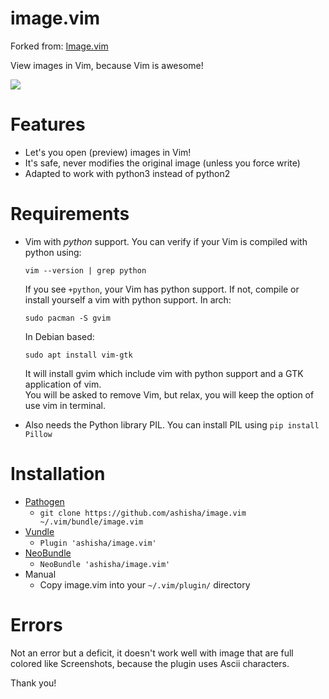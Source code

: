 # image.vim
Forked from: [Image.vim](https://github.com/ashisha/image.vim)

View images in Vim, because Vim is awesome!

![](https://github.com/ashisha/image.vim/blob/master/screenshot/image.vim.jpg)



Features
=========
* Let's you open (preview) images in Vim!
* It's safe, never modifies the original image (unless you force write)
* Adapted to work with python3 instead of python2

Requirements
============
* Vim with *python* support. You can verify if your Vim is compiled with python using:
  
  `vim --version | grep python`

  If you see `+python`, your Vim has python support. If not, compile or install yourself
  a vim with python support.
  In arch:
  ```
  sudo pacman -S gvim
  ```
  In Debian based:

  ```
  sudo apt install vim-gtk
  ```
  
  It will install gvim which include vim with python support and a GTK application of vim.  
  You will be asked to remove Vim, but relax, you will keep the option of use vim in terminal.
  
* Also needs the Python library PIL. You can install PIL using `pip install Pillow`

Installation
============
* [Pathogen](https://github.com/tpope/vim-pathogen)
  *  `git clone https://github.com/ashisha/image.vim ~/.vim/bundle/image.vim`
* [Vundle](https://github.com/gmarik/vundle)
  * `Plugin 'ashisha/image.vim'`
* [NeoBundle](https://github.com/Shougo/neobundle.vim)
  * `NeoBundle 'ashisha/image.vim'`
* Manual
  * Copy image.vim into your `~/.vim/plugin/` directory

Errors
============
Not an error but a deficit, it doesn't work well with image that are 
full colored like Screenshots, because the plugin uses Ascii characters.


Thank you!
